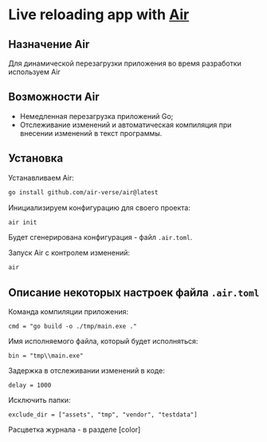 # Live reloading app with [Air](https://github.com/cosmtrek/air)

## Назначение Air
Для динамической перезагрузки приложения во время разработки используем Air

## Возможности Air
- Немедленная перезагрузка приложений Go;
- Отслеживание изменений и автоматическая компиляция при внесении изменений в текст программы.

## Установка
Устанавливаем Air:
```bash
go install github.com/air-verse/air@latest
```
Инициализируем конфигурацию для своего проекта:
```bash
air init
```
Будет сгенерирована конфигурация - файл `.air.toml`.

Запуск Air с контролем изменений:
```bash
air
```

## Описание некоторых настроек файла `.air.toml`
Команда компиляции приложения:
```
cmd = "go build -o ./tmp/main.exe ."
```
Имя исполняемого файла, который будет исполняться:
```
bin = "tmp\\main.exe"
```
Задержка в отслеживании изменений в коде:
```
delay = 1000
```
Исключить папки:
```
exclude_dir = ["assets", "tmp", "vendor", "testdata"]
```

Расцветка журнала - в разделе [color]

